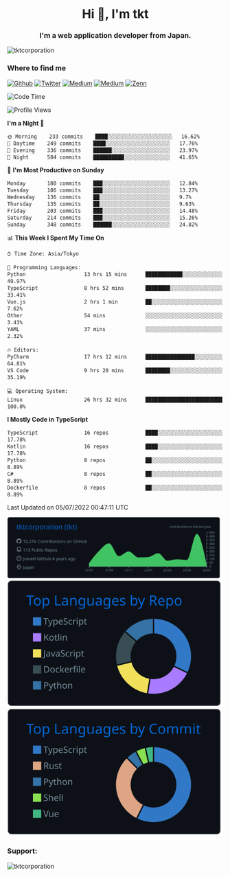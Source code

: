 <h1 align="center">Hi 👋, I'm tkt</h1>
<h3 align="center">I'm a web application developer from Japan.</h3>

<p align="left"> <img src="https://komarev.com/ghpvc/?username=tktcorporation&label=Profile%20views&color=0e75b6&style=flat" alt="tktcorporation" /> </p>

<h3>Where to find me</h3>
<p>
<a href="https://github.com/tktcorporation" target="_blank"><img alt="Github" src="https://img.shields.io/badge/GitHub-%2312100E.svg?&style=for-the-badge&logo=Github&logoColor=white" /></a>
<a href="https://twitter.com/tktcorporation" target="_blank"><img alt="Twitter" src="https://img.shields.io/badge/twitter-%231DA1F2.svg?&style=for-the-badge&logo=twitter&logoColor=white" /></a>
<a href="https://www.linkedin.com/in/tktcorporation" target="_blank"><img alt="Medium" src="https://img.shields.io/badge/linkdin-0a66c2.svg?&style=for-the-badge&logo=linkedin&logoColor=white" /></a>
<a href="https://qiita.com/tktcorporation" target="_blank"><img alt="Medium" src="https://img.shields.io/badge/qiita-55C500.svg?&style=for-the-badge&logo=qiita&logoColor=white" /></a>
<a href="https://zenn.dev/tktcorporation" target="_blank"><img alt="Zenn" src="https://img.shields.io/badge/Zenn-3EA8FF.svg?&style=for-the-badge&logo=Zenn&logoColor=white" /></a>
</p>
  
<!--START_SECTION:waka-->
![Code Time](http://img.shields.io/badge/Code%20Time-377%20hrs%2026%20mins-blue)

![Profile Views](http://img.shields.io/badge/Profile%20Views-1-blue)

**I'm a Night 🦉** 

```text
🌞 Morning    233 commits    ████░░░░░░░░░░░░░░░░░░░░░   16.62% 
🌆 Daytime    249 commits    ████░░░░░░░░░░░░░░░░░░░░░   17.76% 
🌃 Evening    336 commits    ██████░░░░░░░░░░░░░░░░░░░   23.97% 
🌙 Night      584 commits    ██████████░░░░░░░░░░░░░░░   41.65%

```
📅 **I'm Most Productive on Sunday** 

```text
Monday       180 commits    ███░░░░░░░░░░░░░░░░░░░░░░   12.84% 
Tuesday      186 commits    ███░░░░░░░░░░░░░░░░░░░░░░   13.27% 
Wednesday    136 commits    ██░░░░░░░░░░░░░░░░░░░░░░░   9.7% 
Thursday     135 commits    ██░░░░░░░░░░░░░░░░░░░░░░░   9.63% 
Friday       203 commits    ███░░░░░░░░░░░░░░░░░░░░░░   14.48% 
Saturday     214 commits    ███░░░░░░░░░░░░░░░░░░░░░░   15.26% 
Sunday       348 commits    ██████░░░░░░░░░░░░░░░░░░░   24.82%

```


📊 **This Week I Spent My Time On** 

```text
⌚︎ Time Zone: Asia/Tokyo

💬 Programming Languages: 
Python                   13 hrs 15 mins      ████████████░░░░░░░░░░░░░   49.97% 
TypeScript               8 hrs 52 mins       ████████░░░░░░░░░░░░░░░░░   33.41% 
Vue.js                   2 hrs 1 min         ██░░░░░░░░░░░░░░░░░░░░░░░   7.62% 
Other                    54 mins             ░░░░░░░░░░░░░░░░░░░░░░░░░   3.43% 
YAML                     37 mins             ░░░░░░░░░░░░░░░░░░░░░░░░░   2.32%

🔥 Editors: 
PyCharm                  17 hrs 12 mins      ████████████████░░░░░░░░░   64.81% 
VS Code                  9 hrs 20 mins       ████████░░░░░░░░░░░░░░░░░   35.19%

💻 Operating System: 
Linux                    26 hrs 32 mins      █████████████████████████   100.0%

```

**I Mostly Code in TypeScript** 

```text
TypeScript               16 repos            ████░░░░░░░░░░░░░░░░░░░░░   17.78% 
Kotlin                   16 repos            ████░░░░░░░░░░░░░░░░░░░░░   17.78% 
Python                   8 repos             ██░░░░░░░░░░░░░░░░░░░░░░░   8.89% 
C#                       8 repos             ██░░░░░░░░░░░░░░░░░░░░░░░   8.89% 
Dockerfile               8 repos             ██░░░░░░░░░░░░░░░░░░░░░░░   8.89%

```



 Last Updated on 05/07/2022 00:47:11 UTC
<!--END_SECTION:waka-->

[![](https://raw.githubusercontent.com/tktcorporation/tktcorporation/master/profile-summary-card-output/github_dark/0-profile-details.svg)](https://github.com/vn7n24fzkq/github-profile-summary-cards)
[![](https://raw.githubusercontent.com/tktcorporation/tktcorporation/master/profile-summary-card-output/github_dark/1-repos-per-language.svg)](https://github.com/vn7n24fzkq/github-profile-summary-cards) [![](https://raw.githubusercontent.com/tktcorporation/tktcorporation/master/profile-summary-card-output/github_dark/2-most-commit-language.svg)](https://github.com/vn7n24fzkq/github-profile-summary-cards)

<h3 align="left">Support:</h3>
<p><a href="https://www.buymeacoffee.com/tktcorporation"> <img align="left" src="https://cdn.buymeacoffee.com/buttons/v2/default-yellow.png" height="50" width="210" alt="tktcorporation" /></a></p><br><br>
